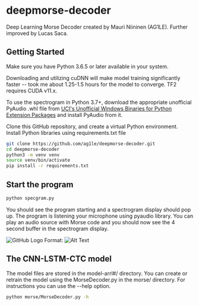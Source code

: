 # deepmorse-decoder
Deep Learning Morse Decoder created by Mauri Niininen (AG1LE).
Further improved by Lucas Saca.


## Getting Started

Make sure you have Python 3.6.5 or later available in your system.

Downloading and utilizing cuDNN will make model training significantly faster --  took me about 1.25-1.5 hours for the model to converge. TF2 requires CUDA v11.x.

To use the spectrogram in Python 3.7+, download the appropriate unofficial PyAudio .whl file from [UCI's Unofficial Windows Binaries for Python Extension Packages](https://www.lfd.uci.edu/~gohlke/pythonlibs/#pyaudio) and install PyAudio from it.

Clone this GitHub repository, and create a virtual Python environment.
Install Python libraries using requirements.txt file

```bash
git clone https://github.com/ag1le/deepmorse-decoder.git
cd deepmorse-decoder
python3 -m venv venv
source venv/bin/activate
pip install -r requirements.txt
```

## Start the program

```bash
python specgram.py
````

You should see the program starting and a spectrogram display should pop up.
The program is listening your microphone using pyaudio library.
You can play an audio source with Morse code and you should now see the 4 second buffer in the spectrogram display.

![GitHub Logo](/images/screen.png)
Format: ![Alt Text](url)

## The CNN-LSTM-CTC model
The model files are stored in the model-arrl#/ directory.
You can create or retrain the model using the MorseDecoder.py in the morse/ directory.
For instructions you can use the --help option.

```bash
python morse/MorseDecoder.py -h 
```
